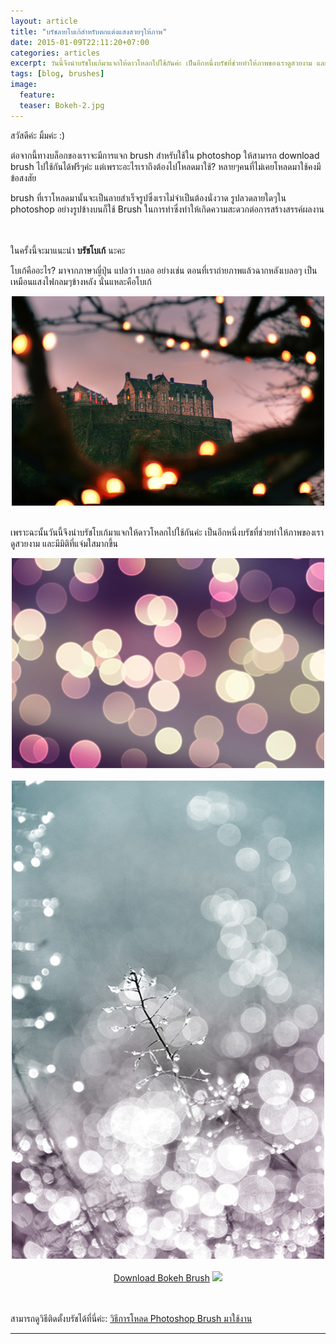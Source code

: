 ```yaml
---
layout: article
title: "บรัชลายโบเก้สำหรับตกแต่งแสงสวยๆให้ภาพ"
date: 2015-01-09T22:11:20+07:00
categories: articles
excerpt: วันนี้จึงนำบรัชโบเก้มาแจกให้ดาวโหลกไปใช้กันค่ะ เป็นอีกหนึ่งบรัชที่ช่วยทำให้ภาพของเราดูสวยงาม และมีมิติที่แจ่มใสมากขึ้น 
tags: [blog, brushes]
image:
  feature:
  teaser: Bokeh-2.jpg
---
```



สวัสดีค่ะ มิ้มค่ะ :)

ต่อจากนี้ทางบล็อกของเราจะมีการแจก brush สำหรับใช้ใน photoshop ให้สามารถ download brush ไปใช้กันได้ฟรีๆค่ะ แต่เพราะอะไรเราถึงต้องไปโหลดมาใช้? หลายๆคนที่ไม่เคยโหลดมาใช้คงมีข้อสงสัย

brush ที่เราโหลดมานั้นจะเป็นลายสำเร็จรูปซึ่งเราไม่จำเป็นต้องนั่งวาด
รูปลวดลายใดๆใน photoshop อย่างรูปข้างบนก็ใช้ Brush ในการทำซึ่งทำให้เกิดความสะดวกต่อการสร้างสรรค์ผลงาน 

<br><br>
ในครั้งนี้จะมาแนะนำ **บรัชโบเก้** นะคะ 

โบเก้คืออะไร? มาจากภาษาญี่ปุ่น แปลว่า เบลอ อย่างเช่น ตอนที่เราถ่ายภาพแล้วฉากหลังเบลอๆ เป็นเหมือนแสงไฟกลมๆข้างหลัง นั่นแหละคือโบเก้

<center><img src="https://raw.githubusercontent.com/elapaint/elapaint.github.io/master/images/Bokeh-1.jpg"></center>
<br>

เพราะฉะนั้นวันนี้จึงนำบรัชโบเก้มาแจกให้ดาวโหลกไปใช้กันค่ะ เป็นอีกหนึ่งบรัชที่ช่วยทำให้ภาพของเราดูสวยงาม และมีมิติที่แจ่มใสมากขึ้น 

<center><img src="https://raw.githubusercontent.com/elapaint/elapaint.github.io/master/images/Bokeh-2.jpg"></center>
<br>
<center><img src="https://raw.githubusercontent.com/elapaint/elapaint.github.io/master/images/Bokeh-3.jpg"></center>
<br>
<center> 
<a href="http://www.4shared.com/file/8zkztP8fce/Bokeh_Photoshop_Brushes_by_You.html" target="_blank">Download Bokeh Brush</a> <img src="http://i736.photobucket.com/albums/xx9/Cutieberries/My%20Blog/Mini%20icon/e3d8da886eb4e74eb40d600e79fcaab4.gif"></center>

<br><br>
สามารถดูวิธีติดตั้งบรัชได้ที่นี่ค่ะ: <a href="http://elapaint.github.io//articles/how-to-install-brush/" target="_blank">วิธีการโหลด Photoshop Brush มาใช้งาน</a>

----------
<div id="fb-root"></div>
<script>(function(d, s, id) {
  var js, fjs = d.getElementsByTagName(s)[0];
  if (d.getElementById(id)) return;
  js = d.createElement(s); js.id = id;
  js.src = "//connect.facebook.net/en_US/sdk.js#xfbml=1&version=v2.0";
  fjs.parentNode.insertBefore(js, fjs);
}(document, 'script', 'facebook-jssdk'));</script>

<div class="fb-comments" data-href="http://www.elapaint.com//articles/bokeh-brush/" data-numposts="5" data-colorscheme="light"></div>

<div class="fb-like" data-href="http://www.elapaint.com//articles/bokeh-brush/" data-layout="standard" data-action="like" data-show-faces="true" data-share="false"></div>

